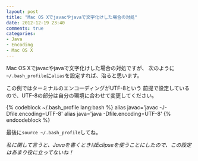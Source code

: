 ```yaml
---
layout: post
title: "Mac OS Xでjavacやjavaで文字化けした場合の対処"
date: 2012-12-19 23:40
comments: true
categories: 
- Java
- Encoding
- Mac OS X
---
```


Mac OS Xでjavacやjavaで文字化けした場合の対処ですが、
次のように`~/.bash_profile`に`alias`を設定すれば、治ると思います。

この例ではターミナルのエンコーディングがUTF-8という
前提で設定しているので、UTF-8の部分は自分の環境に合わせて変更してください。

{% codeblock ~/.bash_profile lang:bash %}
alias javac='javac -J-Dfile.encoding=UTF-8'
alias java='java -Dfile.encoding=UTF-8'
{% endcodeblock %}

最後に`source ~/.bash_profile`してね。

*私に関して言うと、Javaを書くときはEclipseを使うことにしたので、この設定はあまり役に立ってないね！*
